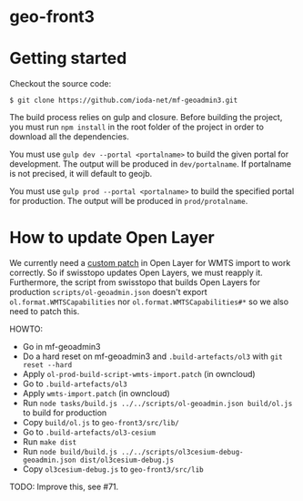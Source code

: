 geo-front3
==========

# Getting started

Checkout the source code:

    $ git clone https://github.com/ioda-net/mf-geoadmin3.git


The build process relies on gulp and closure. Before building the project, you
must run `npm install` in the root folder of the project in order to download
all the dependencies.

You must use `gulp dev --portal <portalname>` to build the given portal for
development. The output will be produced in `dev/portalname`. If portalname is
not precised, it will default to geojb.

You must use `gulp prod --portal <portalname>` to build the specified portal for
production. The output will be produced in `prod/protalname`.


# How to update Open Layer

We currently need a [custom patch](https://github.com/openlayers/ol3/pull/4045)
in Open Layer for WMTS import to work correctly. So if swisstopo updates Open
Layers, we must reapply it. Furthermore, the script from swisstopo that builds
Open Layers for production `scripts/ol-geoadmin.json` doesn't export
`ol.format.WMTSCapabilities` nor `ol.format.WMTSCapabilities#*` so we also need
to patch this.

HOWTO:

- Go in mf-geoadmin3
- Do a hard reset on mf-geoadmin3 and `.build-artefacts/ol3` with `git reset
  --hard`
- Apply `ol-prod-build-script-wmts-import.patch` (in owncloud)
- Go to `.build-artefacts/ol3`
- Apply `wmts-import.patch` (in owncloud)
- Run `node tasks/build.js ../../scripts/ol-geoadmin.json build/ol.js` to build
  for production
- Copy `build/ol.js` to `geo-front3/src/lib/`
- Go to `.build-artefacts/ol3-cesium`
- Run `make dist`
- Run `node build/build.js ../../scripts/ol3cesium-debug-geoadmin.json
  dist/ol3cesium-debug.js`
- Copy `ol3cesium-debug.js` to `geo-front3/src/lib`

TODO: Improve this, see #71.
